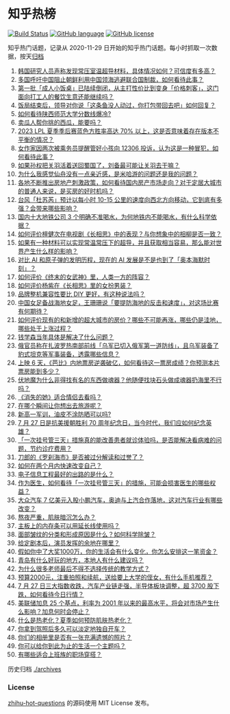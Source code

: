 # 知乎热榜
[![Build Status](https://github.com/ToWeLong/zhihu-hot-questions/workflows/CI/badge.svg)](https://github.com/ToWeLong/zhihu-hot-questions/actions)
[![GitHub language](https://img.shields.io/badge/language-golang-orange.svg)](https://golang.org/)
[![GitHub license](https://img.shields.io/github/license/ToWeLong/zhihu-hot-questions)](https://github.com/ToWeLong/zhihu-hot-questions/blob/main/LICENSE)

知乎热门话题，记录从 2020-11-29 日开始的知乎热门话题。每小时抓取一次数据，按天[归档](./archives)

<!-- BEGIN -->

1. [韩国研究人员声称发现常压室温超导材料，具体情况如何？可信度有多高？](https://www.zhihu.com/question/613850973)
1. [多国呼吁中国阻止朝鲜利用中国领海逃避联合国制裁，如何看待此事？](https://www.zhihu.com/question/613884077)
1. [第一批「成人小饭桌」已陆续倒闭，从主打性价比到变身「价格刺客」，这门面向打工人的餐饮生意还能继续吗？](https://www.zhihu.com/question/614105221)
1. [饭局结束后，领导对你说「这条鱼没人动过，你打包带回去吧」如何回复？](https://www.zhihu.com/question/613860920)
1. [如何看待陕西师范大学分数线爆冷?](https://www.zhihu.com/question/613553536)
1. [卖瓜人帮你挑的西瓜，能要吗？](https://www.zhihu.com/question/608246163)
1. [2023 LPL 夏季季后赛蓝色方胜率高达 70% 以上，这是否意味着存在版本不平衡的情况？](https://www.zhihu.com/question/614020294)
1. [女作家因两次被乘务员提醒管好小孩向 12306 投诉，认为这是一种冒犯，如何看待此事？](https://www.zhihu.com/question/614210956)
1. [如果孙权把关羽活着送回蜀国了，刘备最可能让关羽去干嘛？](https://www.zhihu.com/question/609967018)
1. [为什么我感觉仙舟没有一点亲近感，是米哈游的问题还是我的问题？](https://www.zhihu.com/question/614129371)
1. [各地不断推出房地产刺激政策，如何看待国内房产市场走向？对于定居大城市的普通人来说，是买房的好时机吗？](https://www.zhihu.com/question/614160215)
1. [台风「杜苏芮」预计以每小时 10-15 公里的速度向西北方向移动，它到底有多强？会带来哪些影响？](https://www.zhihu.com/question/614209208)
1. [国内十大地铁公司 3 个明确不准喝水，为何地铁内不能喝水，有什么科学依据？](https://www.zhihu.com/question/614017731)
1. [如何评价檀健次在电视剧《长相思》中的表现？与你想象中的相柳是否一致？](https://www.zhihu.com/question/613716409)
1. [如果有一种材料可以实现常温常压下的超导，并且获取相当容易，那么能对世界产生什么样的影响？](https://www.zhihu.com/question/614077790)
1. [对比 AI 和原子弹的发明历程，现在的 AI 发展是不是也到了「奥本海默时刻」？](https://www.zhihu.com/question/613684321)
1. [如何评价《终末的女武神》里，人类一方的阵容？](https://www.zhihu.com/question/326427730)
1. [如何评价杨紫在《长相思》里的女扮男装？](https://www.zhihu.com/question/613868668)
1. [品牌整机兼容性要比 DIY 更好，有这种说法吗？](https://www.zhihu.com/question/613070434)
1. [中国女足备战海地女足，王珊珊说「要提防海地的反击和速度」，对这场比赛有何期待？](https://www.zhihu.com/question/614060692)
1. [如何评价现有的和新增的超大城市的房价？哪些不可能再涨，哪些仍是洼地，哪些处于上涨过程？](https://www.zhihu.com/question/614050550)
1. [钱学森当年具体是解决了什么问题？](https://www.zhihu.com/question/558409182)
1. [俄官员称在扎波罗热南部前线「乌军已切入俄军第一道防线」，且乌军装备了豹式坦克等军事装备，透露哪些信息？](https://www.zhihu.com/question/614225236)
1. [上映 6 天，《芭比》内地票房逆袭破亿，如何看待这一票房成绩？你预测本片票房能到多少？](https://www.zhihu.com/question/614041479)
1. [伏地魔为什么非得找有名的东西做魂器？他随便找块石头做成魂器扔海里不行吗？](https://www.zhihu.com/question/443161370)
1. [《消失的她》适合情侣去看吗？](https://www.zhihu.com/question/608335923)
1. [在哪个瞬间让你想出去旅游呢？](https://www.zhihu.com/question/612421572)
1. [新高一军训，油皮不涂防晒可以吗?](https://www.zhihu.com/question/611888382)
1. [7 月 27 日是抗美援朝胜利 70 周年纪念日，当今时代，我们应如何纪念英雄？](https://www.zhihu.com/question/614049749)
1. [「一次挂号管三天」措施真的能改善患者就诊体验吗，是否能解决看病难的问题，节约诊疗费用？](https://www.zhihu.com/question/613963201)
1. [刀郎的《罗刹海市》是否被过分解读和过誉了？](https://www.zhihu.com/question/613743943)
1. [如何在两个月内快速改变自己？](https://www.zhihu.com/question/451986493)
1. [电子信息工程最好的出路的是什么？](https://www.zhihu.com/question/492073645)
1. [作为医生，如何看待「一次挂号管三天」的措施，可能会损害医生的哪些权益？](https://www.zhihu.com/question/613963786)
1. [大众汽车 7 亿美元入股小鹏汽车，奥迪与上汽合作落地，这对汽车行业有哪些改变？](https://www.zhihu.com/question/614150012)
1. [熬夜严重，肌肤暗沉怎么办？](https://www.zhihu.com/question/610032738)
1. [主板上的内存条可以用延长线使用吗？](https://www.zhihu.com/question/600186410)
1. [面部皱纹的分类和形成原因是什么？如何科学除皱？](https://www.zhihu.com/question/344543212)
1. [给定剧本后，演员发挥的余地在哪里？](https://www.zhihu.com/question/61957015)
1. [假如你中了大奖1000万，你的生活会有什么变化，你怎么安排这一笔资金？](https://www.zhihu.com/question/614059528)
1. [青岛有什么好玩的地方，本地人有什么建议吗？](https://www.zhihu.com/question/613892399)
1. [为什么很多老师最后不得不选择传统的教学方式？](https://www.zhihu.com/question/608465717)
1. [预算2000元，注重拍照和续航，送给要上大学的侄女，有什么手机推荐？](https://www.zhihu.com/question/614229681)
1. [7 月 27 日三大指数收跌，汽车产业链走强，半导体板块调整，超 3700 股下跌，如何看待今日行情？](https://www.zhihu.com/question/614218020)
1. [美联储加息 25 个基点，利率为 2001 年以来的最高水平，将会对市场产生什么影响？加息何时会停止？](https://www.zhihu.com/question/614206153)
1. [什么是热老化？夏季如何预防肌肤热老化？](https://www.zhihu.com/question/607521435)
1. [你拿到驾照后多久可以淡定地独自开车？](https://www.zhihu.com/question/609798998)
1. [你们的相册里是否有一张充满遗憾的照片？](https://www.zhihu.com/question/613667078)
1. [你可以给你到此为止的生活一个主题吗？](https://www.zhihu.com/question/614051008)
1. [有哪些适合上班族的职场穿搭？](https://www.zhihu.com/question/606111084)

<!-- END -->

历史归档 [./archives](./archives)


### License
[zhihu-hot-questions](https://github.com/towelong/zhihu-hot-questions) 的源码使用 MIT License 发布。